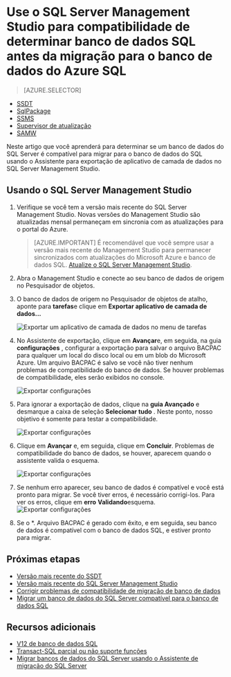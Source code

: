 <properties
   pageTitle="Use o SQL Server Management Studio para compatibilidade de determinar banco de dados SQL antes da migração para o banco de dados do Azure SQL | Microsoft Azure"
   description="Microsoft Azure SQL Database, migração de banco de dados, a compatibilidade de banco de dados SQL, exportar assistente de aplicativo de camada de dados"
   services="sql-database"
   documentationCenter=""
   authors="CarlRabeler"
   manager="jhubbard"
   editor=""/>

<tags
   ms.service="sql-database"
   ms.devlang="NA"
   ms.topic="article"
   ms.tgt_pltfrm="NA"
   ms.workload="sqldb-migrate"
   ms.date="08/29/2016"
   ms.author="carlrab"/>

# <a name="use-sql-server-management-studio-to-determine-sql-database-compatibility-before-migration-to-azure-sql-database"></a>Use o SQL Server Management Studio para compatibilidade de determinar banco de dados SQL antes da migração para o banco de dados do Azure SQL

> [AZURE.SELECTOR]
- [SSDT](sql-database-cloud-migrate-fix-compatibility-issues-ssdt.md)
- [SqlPackage](sql-database-cloud-migrate-determine-compatibility-sqlpackage.md)
- [SSMS](sql-database-cloud-migrate-determine-compatibility-ssms.md)
- [Supervisor de atualização](http://www.microsoft.com/download/details.aspx?id=48119)
- [SAMW](sql-database-cloud-migrate-fix-compatibility-issues.md)
 
Neste artigo que você aprenderá para determinar se um banco de dados do SQL Server é compatível para migrar para o banco de dados do SQL usando o Assistente para exportação de aplicativo de camada de dados no SQL Server Management Studio.

## <a name="using-sql-server-management-studio"></a>Usando o SQL Server Management Studio

1. Verifique se você tem a versão mais recente do SQL Server Management Studio. Novas versões do Management Studio são atualizadas mensal permaneçam em sincronia com as atualizações para o portal do Azure.

     > [AZURE.IMPORTANT] É recomendável que você sempre usar a versão mais recente do Management Studio para permanecer sincronizados com atualizações do Microsoft Azure e banco de dados SQL. [Atualize o SQL Server Management Studio](https://msdn.microsoft.com/library/mt238290.aspx).

2. Abra o Management Studio e conecte ao seu banco de dados de origem no Pesquisador de objetos.
3. O banco de dados de origem no Pesquisador de objetos de atalho, aponte para **tarefas**e clique em **Exportar aplicativo de camada de dados...**

    ![Exportar um aplicativo de camada de dados no menu de tarefas](./media/sql-database-cloud-migrate/TestForCompatibilityUsingSSMS01.png)

4. No Assistente de exportação, clique em **Avançar**e, em seguida, na guia **configurações** , configurar a exportação para salvar o arquivo BACPAC para qualquer um local do disco local ou em um blob do Microsoft Azure. Um arquivo BACPAC é salvo se você não tiver nenhum problemas de compatibilidade do banco de dados. Se houver problemas de compatibilidade, eles serão exibidos no console.

    ![Exportar configurações](./media/sql-database-cloud-migrate/TestForCompatibilityUsingSSMS02.png)

5. Para ignorar a exportação de dados, clique na **guia Avançado** e desmarque a caixa de seleção **Selecionar tudo** . Neste ponto, nosso objetivo é somente para testar a compatibilidade.

    ![Exportar configurações](./media/sql-database-cloud-migrate/TestForCompatibilityUsingSSMS03.png)

6. Clique em **Avançar** e, em seguida, clique em **Concluir**. Problemas de compatibilidade do banco de dados, se houver, aparecem quando o assistente valida o esquema.

    ![Exportar configurações](./media/sql-database-cloud-migrate/TestForCompatibilityUsingSSMS04.png)

7. Se nenhum erro aparecer, seu banco de dados é compatível e você está pronto para migrar. Se você tiver erros, é necessário corrigi-los. Para ver os erros, clique em **erro** **Validando**esquema. 
    ![Exportar configurações](./media/sql-database-cloud-migrate/TestForCompatibilityUsingSSMS05.png)

8.  Se o *. Arquivo BACPAC é gerado com êxito, e em seguida, seu banco de dados é compatível com o banco de dados SQL, e estiver pronto para migrar.

## <a name="next-steps"></a>Próximas etapas

- [Versão mais recente do SSDT](https://msdn.microsoft.com/library/mt204009.aspx)
- [Versão mais recente do SQL Server Management Studio](https://msdn.microsoft.com/library/mt238290.aspx)
- [Corrigir problemas de compatibilidade de migração de banco de dados](sql-database-cloud-migrate.md#fix-database-migration-compatibility-issues)
- [Migrar um banco de dados do SQL Server compatível para o banco de dados SQL](sql-database-cloud-migrate.md#migrate-a-compatible-sql-server-database-to-sql-database)

## <a name="additional-resources"></a>Recursos adicionais

- [V12 de banco de dados SQL](sql-database-v12-whats-new.md)
- [Transact-SQL parcial ou não suporte funções](sql-database-transact-sql-information.md)
- [Migrar bancos de dados do SQL Server usando o Assistente de migração do SQL Server](http://blogs.msdn.com/b/ssma/)
